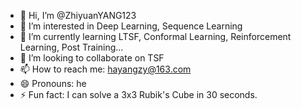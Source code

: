 - 👋 Hi, I’m @ZhiyuanYANG123
- 👀 I’m interested in Deep Learning, Sequence Learning
- 🌱 I’m currently learning LTSF, Conformal Learning, Reinforcement Learning, Post Training...
- 💞️ I’m looking to collaborate on TSF
- 📫 How to reach me: hayangzy@163.com
- 😄 Pronouns: he
- ⚡ Fun fact: I can solve a 3x3 Rubik's Cube in 30 seconds.

